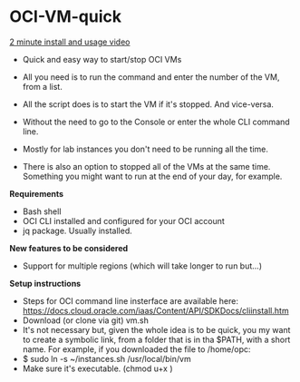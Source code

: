 # OCI-VM-quick

[2 minute install and usage video](https://youtu.be/KrX6uj5cXVw)

- Quick and easy way to start/stop OCI VMs
- All you need is to run the command and enter the number of the VM, from a list.
- All the script does is to start the VM if it's stopped. And vice-versa.
- Without the need to go to the Console or enter the whole CLI command line.
- Mostly for lab instances you don't need to be running all the time.

- There is also an option to stopped all of the VMs at the same time. Something you might want to run at the end of your day, for example.

**Requirements**
- Bash shell
- OCI CLI installed and configured for your OCI account
- jq package. Usually installed.

**New features to be considered**
- Support for multiple regions (which will take longer to run but...)

**Setup instructions**
- Steps for OCI command line insterface are available here:
https://docs.cloud.oracle.com/iaas/Content/API/SDKDocs/cliinstall.htm 
- Download (or clone via git) vm.sh
- It's not necessary but, given the whole idea is to be quick, you my want to create a symbolic link, from a folder that is in tha $PATH, with a short name. For example, if you downloaded the file to /home/opc:
- $ sudo ln -s ~/instances.sh /usr/local/bin/vm
- Make sure it's executable. (chmod u+x <file>)
